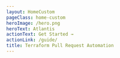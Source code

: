 ```yaml
---
layout: HomeCustom
pageClass: home-custom
heroImage: /hero.png
heroText: Atlantis
actionText: Get Started →
actionLink: /guide/
title: Terraform Pull Request Automation
---
```

